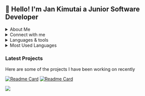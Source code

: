 ## 👋 Hello! I'm Jan Kimutai a Junior Software Developer 
<details>
  <summary>About Me</summary>
   </br>
  
  - 🌱 I’m currently learning Python and backend development
  - 👯 I’m looking to collaborate on Open source projects related to web development.
  - 🤔 I’m looking for help with Improving my skills in Python and backend development.
  - 💬 Ask me about Frontend web development, HTML, CSS, JavaScript, and ReactJS.
  - 📫 How to reach me: You can reach me via jankimutai1806@gmail.com.
</details>
<details>
  <summary>Connect with me</summary>
  
  <div>
    <a href="https://x.com/kim_singoei" target="_blank">
    <img src="https://img.icons8.com/color/50/111111/twitter-squared.png" />
    </a>
    <a href="https://www.linkedin.com/in/kimutai-jan-73bb26206/" target="_blank">
    <img src="https://img.icons8.com/color/50/111111/linkedin.png" />
    </a>
  </div> 
  
</details>

 
<details>
  <summary>Languages & tools</summary>
   </br>
  <div>  
    <img style="margin: 10px" src="https://img.shields.io/badge/HTML5-E34F26?style=for-the-badge&logo=html5&logoColor=white" alt="HTML5" height="30" />  
    <img style="margin: 10px" src="https://img.shields.io/badge/CSS3-1572B6?style=for-the-badge&logo=css3&logoColor=white" alt="CSS3" height="30" /> 
    <img style="margin: 10px" src = "https://img.shields.io/badge/Javascript-F0DB4F?style=for-the-badge&labelColor=black&logo=javascript&logoColor=F0DB4F">
    <img src="https://img.shields.io/badge/node.js-6DA55F?style=for-the-badge&logo=node.js&logoColor=white" />&nbsp;&nbsp;
    <img style="margin: 10px" src="https://img.shields.io/badge/-React-61DBFB?style=for-the-badge&labelColor=black&logo=react&logoColor=61DBFB" alt="React" height="30" />
    <img style="margin: 10px" src="https://img.shields.io/badge/Python-3776AB?style=for-the-badge&logo=python&logoColor=white" alt="Python" height="30" />
    <img style="margin: 10px" src="https://img.shields.io/badge/Flask-000000?style=for-the-badge&logo=flask&logoColor=white" alt="Flask" height="30" />
    <img src = "https://img.shields.io/badge/Git-F05032?style=for-the-badge&logo=git&logoColor=white"/>
    <img src="https://img.shields.io/badge/Postman-FF6C37?style=for-the-badge&logo=Postman&logoColor=white" />&nbsp;&nbsp;
    <img src="https://img.shields.io/badge/SQLite-07405E?style=for-the-badge&logo=sqlite&logoColor=white" />&nbsp;&nbsp;
    <img src="https://img.shields.io/badge/MySQL-00000F?style=for-the-badge&logo=mysql&logoColor=white" />&nbsp;&nbsp;
  </div>
</details>
<details>
  <summary>Most Used Languages</summary>
   </br>

  ![](https://github-readme-stats.vercel.app/api/top-langs/?username=jankimutai&theme=github_dark_dimmed&hide_border=true&include_all_commits=false&count_private=false&layout=compact)
  
</details> 

### Latest Projects 

Here are some of the projects I have been working on recently

[![Readme Card](https://github-readme-stats.vercel.app/api/pin/?username=jankimutai&repo=BlogBloom-API&theme=github_dark_dimmed&hide_border=true)](https://github.com/jankimutai/BlogBloom-API)
[![Readme Card](https://github-readme-stats.vercel.app/api/pin/?username=jankimutai&repo=School_Records_Management_System&theme=github_dark_dimmed&hide_border=false)](https://github.com/jankimutai/School_Records_Management_System) 


[![](https://visitcount.itsvg.in/api?id=jankimutai&icon=0&color=0)](https://visitcount.itsvg.in)
<!--
<details>
  <summary>Github Stats</summary>
   </br>
  <div align="left">
  <a href="https://git.io/streak-stats"><img align="center" src="https://streak-stats.demolab.com?user=jankimutai&theme=github-dark-dimmed"/></a> <a href="https://github.com/jankimutai/convoychat"> <img align="center" src="https://github-readme-stats.vercel.app/api?username=jankimutai&theme=github_dark_dimmed&show_icons=true&hide_border=true&hide_rank=true" /></a>
  </div>
  </br>
    
  [![Jan's github activity graph](https://github-readme-activity-graph.vercel.app/graph?username=jankimutai&theme=react)](https://github.com/ashutosh00710/github-readme-activity-graph)
</details>

-->





  









